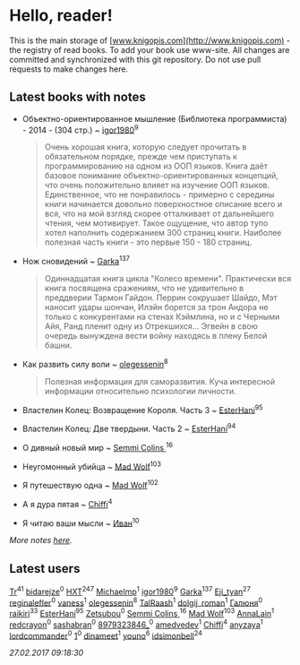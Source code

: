 # Hello, reader!
This is the main storage of [www.knigopis.com](http://www.knigopis.com) - the registry of read books.
To add your book use www-site. All changes are committed and synchronized with this git repository.
Do not use pull requests to make changes here.


## Latest books with notes
* Объектно-ориентированное мышление (Библиотека программиста) - 2014 - (304 стр.) ~ [igor1980](users/100/100003094239547-facebook)<sup>9</sup>
    > Очень хорошая книга, которую следует прочитать в обязательном порядке, прежде чем приступать к программированию на одном из ООП языков. Книга даёт базовое понимание объектно-ориентированных концепций, что очень положительно влияет на изучение ООП языков. Единственное, что не понравилось - примерно с середины книги начинается довольно поверхностное описание всего и вся, что на мой взгляд скорее отталкивает от дальнейшего чтения, чем мотивирует. Такое ощущение, что автор тупо хотел наполнить содержанием 300 страниц книги. Наиболее полезная часть книги - это первые 150 - 180 страниц.

* Нож сновидений ~ [Garka](users/115/115753719718250012620-google)<sup>137</sup>
    > Одиннадцатая книга цикла "Колесо времени".  Практически вся книга посвящена сражениям, что не удивительно в преддверии Тармон Гайдон. Перрин сокрушает Шайдо, Мэт наносит удары шончан, Илэйн борется за трон Андора не только с конкурентами на стенах Кэймлина, но и с Черными Айя, Ранд пленит одну из Отрекшихся... Эгвейн в свою очередь вынуждена вести войну находясь в плену Белой башни.

* Как развить силу воли ~ [olegessenin](users/390/3901448-vkontakte)<sup>8</sup>
    > Полезная информация для саморазвития. Куча интересной информации относительно психологии личности.

* Властелин Колец: Возвращение Короля. Часть 3 ~ [EsterHani](users/305/30558181-vkontakte)<sup>95</sup>

* Властелин Колец: Две твердыни. Часть 2 ~ [EsterHani](users/305/30558181-vkontakte)<sup>94</sup>

* О дивный новый мир ~ [Semmi Colins ](users/100/100632786848817999592-google)<sup>16</sup>

* Неугомонный убийца ~ [Mad Wolf](users/947/94738840-vkontakte)<sup>103</sup>

* Я путешествую одна ~ [Mad Wolf](users/947/94738840-vkontakte)<sup>102</sup>

* А я дура пятая ~ [Chiffi](users/105/105831994080785626680-google)<sup>4</sup>

* Я читаю ваши мысли ~ [Иван](users/111/111223381196748176136-google)<sup>10</sup>


_More notes [here](latest_books_with_notes.md)._


## Latest users
[Tr](users/122/12282474-vkontakte)<sup>41</sup> 
[bidarejze](users/262/262728606-vkontakte)<sup>0</sup> 
[HXT](users/100/100002563462782-facebook)<sup>247</sup> 
[Michaelmp](users/102/102340590821783704774-google)<sup>1</sup> 
[igor1980](users/100/100003094239547-facebook)<sup>9</sup> 
[Garka](users/115/115753719718250012620-google)<sup>137</sup> 
[Eji_tyan](users/235/2352103981-twitter)<sup>27</sup> 
[reginalefler](users/664/66414701-vkontakte)<sup>0</sup> 
[vaness](users/547/5475694-vkontakte)<sup>1</sup> 
[olegessenin](users/390/3901448-vkontakte)<sup>8</sup> 
[TalRaash](users/104/104705173317718063513-google)<sup>1</sup> 
[dolgij_roman](users/274/27419240-vkontakte)<sup>1</sup> 
[Галюня](users/248/248080973233-odnoklassniki)<sup>0</sup> 
[raikiri](users/384/384194935-vkontakte)<sup>33</sup> 
[EsterHani](users/305/30558181-vkontakte)<sup>95</sup> 
[Zetsubou](users/101/101863019157295982820-google)<sup>0</sup> 
[Semmi Colins ](users/100/100632786848817999592-google)<sup>16</sup> 
[Mad Wolf](users/947/94738840-vkontakte)<sup>103</sup> 
[AnnaLain](users/139/1390208307860185935-mailru)<sup>1</sup> 
[redcrayon](users/107/107974099098301623019-google)<sup>0</sup> 
[sashabran](users/207/207406718-vkontakte)<sup>0</sup> 
[8979323846_](users/709/709075507430735873-twitter)<sup>0</sup> 
[amedvedev](users/116/116724485485289737307-google)<sup>1</sup> 
[Chiffi](users/105/105831994080785626680-google)<sup>4</sup> 
[anyzaya](users/113/113067458098031017098-google)<sup>1</sup> 
[lordcommander](users/249/249316148-vkontakte)<sup>0</sup> 
[1](users/108/108136612068109501636-google)<sup>0</sup> 
[dinameet](users/457/45786870-vkontakte)<sup>1</sup> 
[youno](users/302/302928912-vkontakte)<sup>6</sup> 
[idsimonbell](users/380/380554090-vkontakte)<sup>24</sup> 


_27.02.2017 09:18:30_
